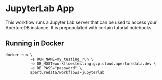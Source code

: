 # JupyterLab App

This workflow runs a Jupyter Lab server that can be used to access your ApertureDB instance.
It is prepopulated with certain tutorial notebooks.

## Running in Docker

```
docker run \
           -e RUN_NAME=my_testing_run \
           -e DB_HOST=workflowstesting.gcp.cloud.aperturedata.dev \
           -e DB_PASS="password" \
           aperturedata/workflows-jupyterlab
```
